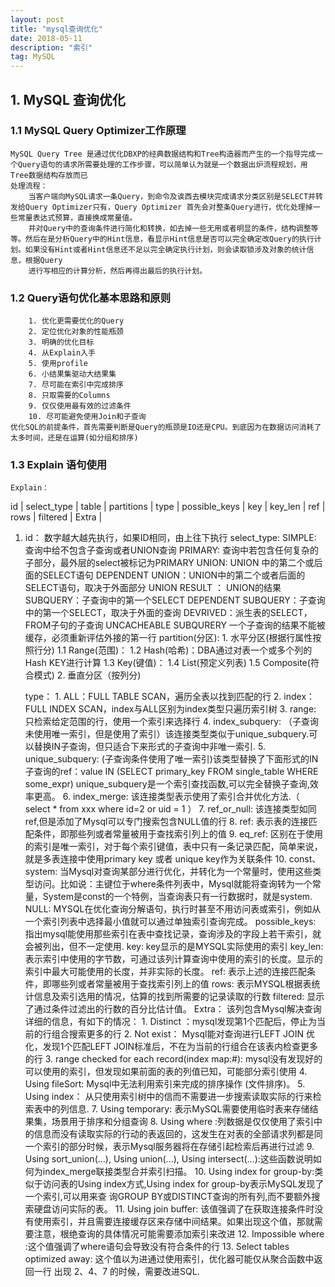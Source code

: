 ```yaml
---
layout: post
title: "mysql查询优化"
date: 2018-05-11
description: "索引"
tag: MySQL
---
```


## 1. MySQL 查询优化

### 1.1 MySQL Query Optimizer工作原理
    MySQL Query Tree 是通过优化DBXP的经典数据结构和Tree构造器而产生的一个指导完成一个Query语句的请求所需要处理的工作步骤，可以简单认为就是一个数据出炉流程规划，用Tree数据结构存放而已
    处理流程：
        当客户端向MySQL请求一条Query，到命令及诶西去模块完成请求分类区别是SELECT并转发给Query Optimizer只有，Query Optimizer 首先会对整条Query进行，优化处理掉一些常量表达式预算，直接换成常量值。
        并对Query中的查询条件进行简化和转换，如去掉一些无用或者明显的条件，结构调整等等。然后在是分析Query中的Hint信息，看显示Hint信息是否可以完全确定改Query的执行计划。如果没有Hint或者Hint信息还不足以完全确定执行计划，则会读取锁涉及对象的统计信息，根据Query
        进行写相应的计算分析，然后再得出最后的执行计划。
### 1.2 Query语句优化基本思路和原则
        1. 优化更需要优化的Query
        2. 定位优化对象的性能瓶颈
        3. 明确的优化目标
        4. 从Explain入手
        5. 使用profile
        6. 小结果集驱动大结果集
        7. 尽可能在索引中完成排序
        8. 只取需要的Columns
        9. 仅仅使用最有效的过滤条件
        10. 尽可能避免使用Join和子查询
    优化SQL的前提条件，首先需要判断是Query的瓶颈是IO还是CPU。到底因为在数据访问消耗了太多时间，还是在运算(如分组和排序)

### 1.3 Explain 语句使用
    Explain：
   id | select_type | table | partitions | type   | possible_keys | key     | key_len | ref                  | rows | filtered | Extra                                              |

1. id：
        数字越大越先执行，如果ID相同，由上往下执行
    select_type:
        SIMPLE: 查询中给不包含子查询或者UNION查询
        PRIMARY: 查询中若包含任何复杂的子部分，最外层的select被标记为PRIMARY
        UNION: UNION 中的第二个或后面的SELECT语句
        DEPENDENT UNION：UNION中的第二个或者后面的SELECT语句，取决于外面部分
        UNION RESULT ： UNION的结果
        SUBQUERY：子查询中的第一个SELECT
        DEPENDENT SUBQUERY：子查询中的第一个SELECT，取决于外面的查询
        DEVRIVED：派生表的SELECT，FROM子句的子查询
        UNCACHEABLE SUBQURERY 一个子查询的结果不能被缓存，必须重新评估外接的第一行
    partition(分区):
        1. 水平分区(根据行属性按照行分)
            1.1 Range(范围)： 
            1.2 Hash(哈希)：DBA通过对表一个或多个列的Hash KEY进行计算
            1.3 Key(键值)：
            1.4 List(预定义列表)
            1.5 Composite(符合模式)
        2. 垂直分区（按列分)

    type：
        1. ALL：FULL TABLE SCAN，遍历全表以找到匹配的行
        2. index：FULL INDEX SCAN，index与ALL区别为index类型只遍历索引树
        3. range: 只检索给定范围的行，使用一个索引来选择行
        4. index_subquery: （子查询未使用唯一索引，但是使用了索引）该连接类型类似于unique_subquery.可以替换IN子查询，但只适合下来形式的子查询中非唯一索引.
        5. unique_subquery: (子查询条件使用了唯一索引)该类型替换了下面形式的IN子查询的ref：value IN (SELECT primary_key FROM single_table WHERE some_expr) unique_subquery是一个索引查找函数,可以完全替换子查询,效率更高。
        6. index_merge: 该连接类型表示使用了索引合并优化方法.（ select * from xxx where id=2 or uid = 1 ）
        7. ref_or_null: 该连接类型如同ref,但是添加了Mysql可以专门搜索包含NULL值的行
        8. ref: 表示表的连接匹配条件，即那些列或者常量被用于查找索引列上的值
        9. eq_ref: 区别在于使用的索引是唯一索引，对于每个索引键值，表中只有一条记录匹配，简单来说，就是多表连接中使用primary key 或者 unique key作为关联条件
        10. const、system: 当Mysql对查询某部分进行优化，并转化为一个常量时，使用这些类型访问。比如说：主键位于where条件列表中，Mysql就能将查询转为一个常量，System是const的一个特例，当查询表只有一行数据时，就是system.
        NULL: MYSQL在优化查询分解语句，执行时甚至不用访问表或索引，例如从一个索引列表中选择最小值就可以通过单独索引查询完成。
    possible_keys:
        指出mysql能使用那些索引在表中查找记录，查询涉及的字段上若干索引，就会被列出，但不一定使用.
    key:
        key显示的是MYSQL实际使用的索引
    key_len:
        表示索引中使用的字节数，可通过该列计算查询中使用的索引的长度。显示的索引中最大可能使用的长度，并非实际的长度。
    ref:
        表示上述的连接匹配条件，即哪些列或者常量被用于查找索引列上的值
    rows:
        表示MYSQL根据表统计信息及索引选用的情况，估算的找到所需要的记录读取的行数
    filtered:
        显示了通过条件过滤出的行数的百分比估计值。
    Extra：
        该列包含Mysql解决查询详细的信息，有如下的情况：
            1. Distinct ：mysql发现第1个匹配后，停止为当前的行组合搜索更多的行
            2. Not exist： Mysql能对查询进行LEFT JOIN 优化，发现1个匹配LEFT JOIN标准后，不在为当前的行组合在该表内检查更多的行
            3. range checked for each record(index map:#): mysql没有发现好的可以使用的索引，但发现如果前面的表的列值已知，可能部分索引使用
            4. Using fileSort: Mysql中无法利用索引来完成的排序操作 (文件排序)。
            5. Using index： 从只使用索引树中的信而不需要进一步搜索读取实际的行来检索表中的列信息.
            7. Using temporary: 表示MySQL需要使用临时表来存储结果集，场景用于排序和分组查询
            8. Using where :列数据是仅仅使用了索引中的信息而没有读取实际的行动的表返回的，这发生在对表的全部请求列都是同一个索引的部分时候，表示Mysql服务器将在存储引起检索后再进行过滤
            9. Using sort_union(...), Using union(...), Using intersect(...):这些函数说明如何为index_merge联接类型合并索引扫描。
            10. Using index for group-by:类似于访问表的Using index方式,Using index for group-by表示MySQL发现了一个索引,可以用来查 询GROUP BY或DISTINCT查询的所有列,而不要额外搜索硬盘访问实际的表。
            11. Using join buffer: 该值强调了在获取连接条件时没有使用索引，并且需要连接缓存区来存储中间结果。如果出现这个值，那就需要注意，根绝查询的具体情况可能需要添加索引来改进
            12. Impossible where :这个值强调了where语句会导致没有符合条件的行
            13. Select tables optimized away: 这个值以为进通过使用索引，优化器可能仅从聚合函数中返回一行
        出现 2、4、7 的时候，需要改进SQL.
